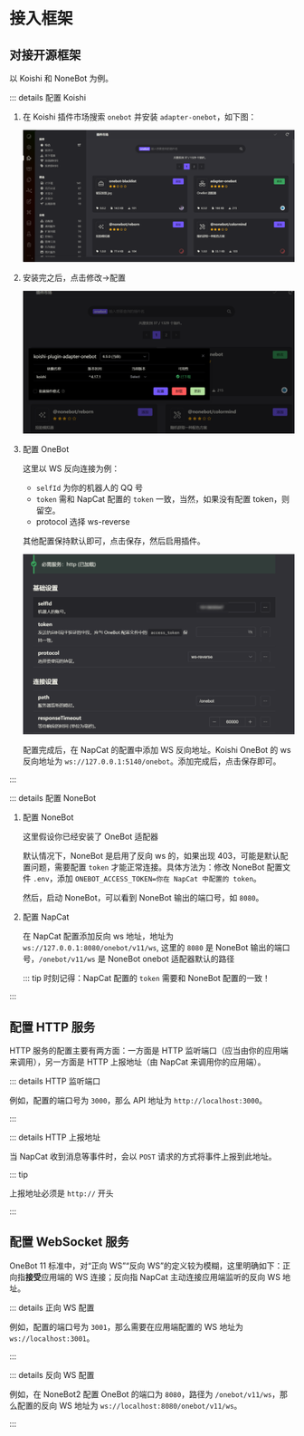 # 接入框架

## 对接开源框架

以 Koishi 和 NoneBot 为例。

::: details 配置 Koishi

1. 在 Koishi 插件市场搜索 `onebot` 并安装 `adapter-onebot`，如下图：

    ![](../../asset/img/configuration/koishi-install-onebot.png)

2. 安装完之后，点击修改→配置

    ![](../../asset/img/configuration/koishi-onebot-go-setting.png)

3. 配置 OneBot

    这里以 WS 反向连接为例：
   - `selfId` 为你的机器人的 QQ 号 
   - `token` 需和 NapCat 配置的 `token` 一致，当然，如果没有配置 token，则留空。
   - protocol 选择 ws-reverse
   
    其他配置保持默认即可，点击保存，然后启用插件。

    ![](../../asset/img/configuration/koishi-onebot-setting.png)
    
    配置完成后，在 NapCat 的配置中添加 WS 反向地址。Koishi OneBot 的 ws 反向地址为 `ws://127.0.0.1:5140/onebot`。添加完成后，点击保存即可。

:::

::: details 配置 NoneBot

1. 配置 NoneBot

    这里假设你已经安装了 OneBot 适配器
    
    默认情况下，NoneBot 是启用了反向 ws 的，如果出现 403，可能是默认配置问题，需要配置 `token` 才能正常连接。具体方法为：修改 NoneBot 配置文件 `.env`，添加 `ONEBOT_ACCESS_TOKEN=你在 NapCat 中配置的 token`。
    
    然后，启动 NoneBot，可以看到 NoneBot 输出的端口号，如 `8080`。

2. 配置 NapCat

    在 NapCat 配置添加反向 ws 地址，地址为 `ws://127.0.0.1:8080/onebot/v11/ws`, 这里的 `8080` 是 NoneBot 输出的端口号，`/onebot/v11/ws` 是 NoneBot onebot 适配器默认的路径
    
    ::: tip
    时刻记得：NapCat 配置的 `token` 需要和 NoneBot 配置的一致！

:::

## 配置 HTTP 服务

HTTP 服务的配置主要有两方面：一方面是 HTTP 监听端口（应当由你的应用端来调用），另一方面是 HTTP 上报地址（由 NapCat 来调用你的应用端）。

::: details HTTP 监听端口

例如，配置的端口号为 `3000`，那么 API 地址为 `http://localhost:3000`。

:::

::: details HTTP 上报地址

当 NapCat 收到消息等事件时，会以 `POST` 请求的方式将事件上报到此地址。

::: tip

上报地址必须是 `http://` 开头

:::


## 配置 WebSocket 服务

OneBot 11 标准中，对“正向 WS”“反向 WS”的定义较为模糊，这里明确如下：正向指**接受**应用端的 WS 连接；反向指 NapCat 主动连接应用端监听的反向 WS 地址。

::: details 正向 WS 配置

例如，配置的端口号为 `3001`，那么需要在应用端配置的 WS 地址为 `ws://localhost:3001`。

:::

::: details 反向 WS 配置

例如，在 NoneBot2 配置 OneBot 的端口为 `8080`，路径为 `/onebot/v11/ws`，那么配置的反向 WS 地址为  `ws://localhost:8080/onebot/v11/ws`。

::: 

